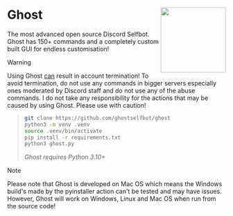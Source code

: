 # Ghost <img width="150" align="right" src="https://github.com/user-attachments/assets/00fc815f-4cb3-4078-94bf-e16cf3fc9fea">
The most advanced open source Discord Selfbot.  
Ghost has 150+ commands and a completely custom built GUI for endless customisation!  

> [!WARNING]  
> Using Ghost <ins>can</ins> result in account termination! To avoid termination, do not use any commands in bigger servers especially ones moderated by Discord staff and do not use any of the abuse commands. I do not take any responsibility for the actions that may be caused by using Ghost. Please use with caution!

<!--
> [!NOTE]
> - Fully fledged custom GUI for customising your selfbot!
> - Integrated custom scripting and theming
> - Custom image embed designed from the ground up using PIL
> - Relatively fast Nitro and Privnote sniper
> - Account backup and restore commands
-->

> ```bash
> git clone https://github.com/ghostselfbot/ghost
> python3 -m venv .venv
> source .venv/bin/activate
> pip install -r requirements.txt
> python3 ghost.py
> ```
> _Ghost requires Python 3.10+_

<!--
<br>
<img src="https://github.com/user-attachments/assets/3ed477b8-55a4-49c5-87b2-0e8f98e3832a" width="100%">
-->

> [!NOTE]
> Please note that Ghost is developed on Mac OS which means the Windows build's made by the pyinstaller action can't be tested and may have issues. However, Ghost will work on Windows, Linux and Mac OS when run from the source code!
